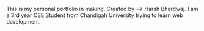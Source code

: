 This is my personal portfolio in making.
Created by --> Harsh Bhardwaj.
I am a 3rd year CSE Student from Chandigah University trying to learn web development.